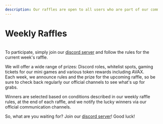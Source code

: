 ```yaml
---
description: Our raffles are open to all users who are part of our community.
---
```


# Weekly Raffles

\
To participate, simply join our [discord server](https://discord.com/invite/dPNE6fK4S4) and follow the rules for the current week's raffle.&#x20;

We will offer a wide range of prizes: Discord roles, whitelist spots, gaming tickets for our mini games and various token rewards including AVAX. \
Each week, we announce rules and the prize for the upcoming raffle, so be sure to check back regularly our official channels to see what's up for grabs.

Winners are selected based on conditions described in our weekly raffle rules, at the end of each raffle, and we notify the lucky winners via our official communication channels.&#x20;

So, what are you waiting for? Join our [discord server](https://discord.com/invite/dPNE6fK4S4)! Good luck!
